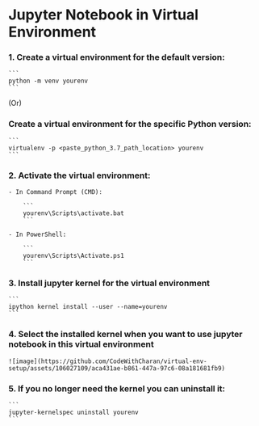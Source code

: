 # Jupyter Notebook in Virtual Environment

### 1. Create a virtual environment for the default version:

    ```
    python -m venv yourenv
    ```

(Or)

### Create a virtual environment for the specific Python version:

    ```
    virtualenv -p <paste_python_3.7_path_location> yourenv
    ```

###  2. Activate the virtual environment:

    - In Command Prompt (CMD):

        ```
        yourenv\Scripts\activate.bat
        ```

    - In PowerShell:

        ```
        yourenv\Scripts\Activate.ps1
        ```

### 3.  Install jupyter kernel for the virtual environment

    ```
    ipython kernel install --user --name=yourenv
    ```

### 4. Select the installed kernel when you want to use jupyter notebook in this virtual environment

    ![image](https://github.com/CodeWithCharan/virtual-env-setup/assets/106027109/aca431ae-b861-447a-97c6-08a181681fb9)

### 5. If you no longer need the kernel you can uninstall it:

    ```
    jupyter-kernelspec uninstall yourenv
    ```
